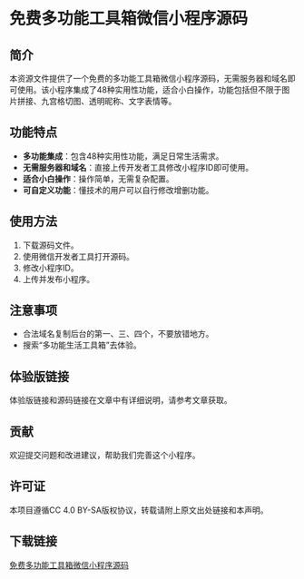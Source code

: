 # 免费多功能工具箱微信小程序源码

## 简介
本资源文件提供了一个免费的多功能工具箱微信小程序源码，无需服务器和域名即可使用。该小程序集成了48种实用性功能，适合小白操作，功能包括但不限于图片拼接、九宫格切图、透明昵称、文字表情等。

## 功能特点
- **多功能集成**：包含48种实用性功能，满足日常生活需求。
- **无需服务器和域名**：直接上传开发者工具修改小程序ID即可使用。
- **适合小白操作**：操作简单，无需复杂配置。
- **可自定义功能**：懂技术的用户可以自行修改增删功能。

## 使用方法
1. 下载源码文件。
2. 使用微信开发者工具打开源码。
3. 修改小程序ID。
4. 上传并发布小程序。

## 注意事项
- 合法域名复制后台的第一、三、四个，不要放错地方。
- 搜索“多功能生活工具箱”去体验。

## 体验版链接
体验版链接和源码链接在文章中有详细说明，请参考文章获取。

## 贡献
欢迎提交问题和改进建议，帮助我们完善这个小程序。

## 许可证
本项目遵循CC 4.0 BY-SA版权协议，转载请附上原文出处链接和本声明。

## 下载链接

[免费多功能工具箱微信小程序源码](https://pan.quark.cn/s/f5bf92ace907)